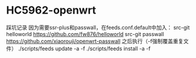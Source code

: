 # HC5962-openwrt
踩坑记录
因为需要ssr-plus和passwall，在feeds.conf.default中加入：
src-git helloworld https://github.com/fw876/helloworld
src-git passwall https://github.com/xiaorouji/openwrt-passwall
之后执行（-f强制覆盖重复文件）
./scripts/feeds update -a -f
./scripts/feeds install -a -f
